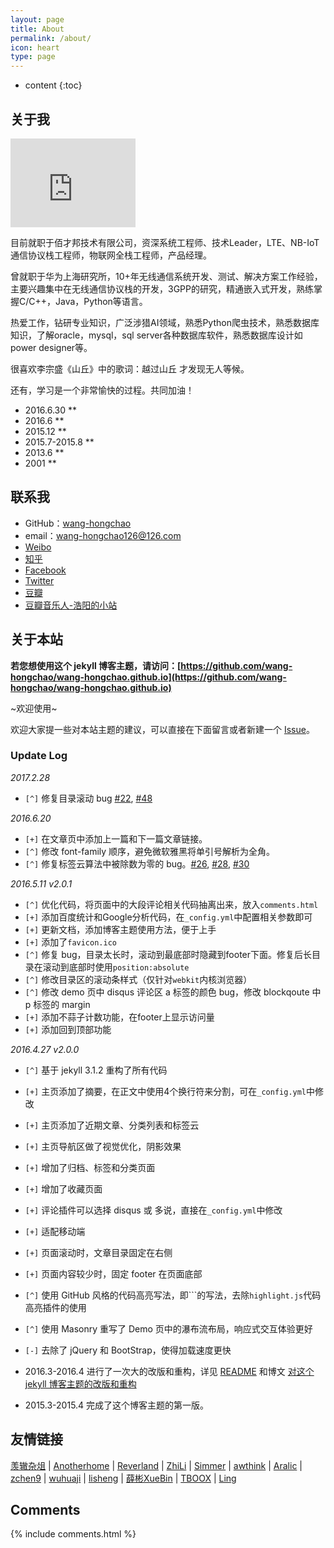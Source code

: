 ```yaml
---
layout: page
title: About
permalink: /about/
icon: heart
type: page
---
```


* content
{:toc}

## 关于我

<iframe src="https://githubbadge.appspot.com/wang-hongchao?s=1" style="border: 0;height: 142px;width: 200px;overflow: hidden;" frameBorder="0"></iframe>

目前就职于佰才邦技术有限公司，资深系统工程师、技术Leader，LTE、NB-IoT通信协议栈工程师，物联网全栈工程师，产品经理。

曾就职于华为上海研究所，10+年无线通信系统开发、测试、解决方案工作经验，主要兴趣集中在无线通信协议栈的开发，3GPP的研究，精通嵌入式开发，熟练掌握C/C++，Java，Python等语言。

热爱工作，钻研专业知识，广泛涉猎AI领域，熟悉Python爬虫技术，熟悉数据库知识，了解oracle，mysql，sql server各种数据库软件，熟悉数据库设计如power designer等。

很喜欢李宗盛《山丘》中的歌词：越过山丘 才发现无人等候。

还有，学习是一个非常愉快的过程。共同加油！

* 2016.6.30 **
* 2016.6 **
* 2015.12 **
* 2015.7-2015.8 **
* 2013.6 **
* 2001 **

## 联系我

* GitHub：[wang-hongchao](https://github.com/wang-hongchao)
* email：wang-hongchao126@126.com
* [Weibo](http://weibo.com/3115521wh)
* [知乎](https://www.zhihu.com/people/wang-hongchao)
* [Facebook](https://www.facebook.com/wang-hongchao.water)
* [Twitter](https://twitter.com/wang-hongchao126)
* [豆瓣](https://www.douban.com/people/42525035/)
* [豆瓣音乐人-浩阳的小站](https://site.douban.com/Hongchaoaiyinyue/)

## 关于本站

**若您想使用这个 jekyll 博客主题，请访问：[https://github.com/wang-hongchao/wang-hongchao.github.io](https://github.com/wang-hongchao/wang-hongchao.github.io)**

~欢迎使用~

欢迎大家提一些对本站主题的建议，可以直接在下面留言或者新建一个 [Issue](https://github.com/wang-hongchao/wang-hongchao.github.io/issues)。

### Update Log

*2017.2.28*

- `[^]` 修复目录滚动 bug [#22](https://github.com/wang-hongchao/wang-hongchao.github.io/issues/22), [#48](https://github.com/wang-hongchao/wang-hongchao.github.io/issues/48)

*2016.6.20*

* `[+]` 在文章页中添加上一篇和下一篇文章链接。
* `[^]` 修改 font-family 顺序，避免微软雅黑将单引号解析为全角。
* `[^]` 修复标签云算法中被除数为零的 bug。[#26](https://github.com/wang-hongchao/wang-hongchao.github.io/issues/26), [#28](https://github.com/wang-hongchao/wang-hongchao.github.io/issues/28), [#30](https://github.com/wang-hongchao/wang-hongchao.github.io/issues/30)

*2016.5.11 v2.0.1*

* `[^]` 优化代码，将页面中的大段评论相关代码抽离出来，放入`comments.html`
* `[+]` 添加百度统计和Google分析代码，在`_config.yml`中配置相关参数即可
* `[+]` 更新文档，添加博客主题使用方法，便于上手
* `[+]` 添加了`favicon.ico`
* `[^]` 修复 bug，目录太长时，滚动到最底部时隐藏到footer下面。修复后长目录在滚动到底部时使用`position:absolute`
* `[^]` 修改目录区的滚动条样式（仅针对`webkit`内核浏览器）
* `[^]` 修改 demo 页中 disqus 评论区 a 标签的颜色 bug，修改 blockqoute 中 p 标签的 margin
* `[+]` 添加不蒜子计数功能，在footer上显示访问量
* `[+]` 添加回到顶部功能

*2016.4.27 v2.0.0*

* `[^]` 基于 jekyll 3.1.2 重构了所有代码
* `[+]` 主页添加了摘要，在正文中使用4个换行符来分割，可在`_config.yml`中修改
* `[+]` 主页添加了近期文章、分类列表和标签云
* `[+]` 主页导航区做了视觉优化，阴影效果
* `[+]` 增加了归档、标签和分类页面
* `[+]` 增加了收藏页面
* `[+]` 评论插件可以选择 disqus 或 多说，直接在`_config.yml`中修改
* `[+]` 适配移动端
* `[+]` 页面滚动时，文章目录固定在右侧
* `[+]` 页面内容较少时，固定 footer 在页面底部
* `[^]` 使用 GitHub 风格的代码高亮写法，即\`\`\`的写法，去除`highlight.js`代码高亮插件的使用
* `[^]` 使用 Masonry 重写了 Demo 页中的瀑布流布局，响应式交互体验更好
* `[-]` 去除了 jQuery 和 BootStrap，使得加载速度更快

* 2016.3-2016.4 进行了一次大的改版和重构，详见 [README](https://github.com/wang-hongchao/wang-hongchao.github.io/blob/master/README.md) 和博文 [对这个 jekyll 博客主题的改版和重构](http://wang-hongchao.github.io/2016/03/12/jekyll-theme-version-2.0/)
* 2015.3-2015.4 完成了这个博客主题的第一版。

## 友情链接

[羡辙杂俎](http://zhangwenli.com/blog) \| [Anotherhome](https://www.anotherhome.net) \| [Reverland](http://reverland.org/) \| [ZhiLi](http://lizhipower.github.io/) \| [Simmer](http://simmer-jun.github.io/) \| [awthink](http://awthink.net/) \| [Aralic](http://aralic.github.io/) \| [zchen9](http://www.chen9.info/) \| [wuhuaji](http://wuhuaji.me/) \| [lisheng](http://www.lishengcn.cn/) \| [薛彬XueBin](http://axuebin.com/blog/) \| [TBOOX](http://www.tboox.org/cn/) \|  [Ling](http://linglinyp.com/)

## Comments

{% include comments.html %}
